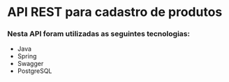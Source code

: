 # API REST para cadastro de produtos

### Nesta API foram utilizadas as seguintes tecnologias:
- Java
- Spring
- Swagger
- PostgreSQL